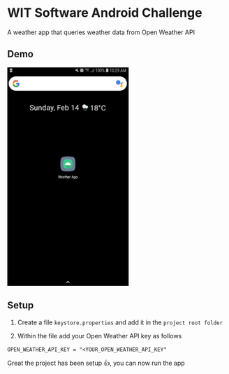 # WIT Software Android Challenge

A weather app that queries weather data from Open Weather API

## Demo

<img src="https://github.com/jama5262/wit-sw-android-challenge/blob/master/art/image.gif" alt="alt text" height="500px">

## Setup

1. Create a file `keystore.properties` and add it in the `project root folder`

2. Within the file add your Open Weather API key as follows

```
OPEN_WEATHER_API_KEY = "<YOUR_OPEN_WEATHER_API_KEY"
```

Great the project has been setup 👍, you can now run the app
